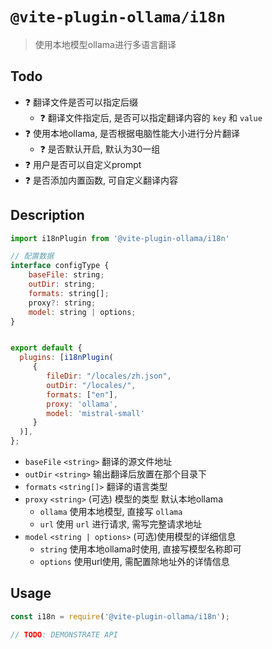 # `@vite-plugin-ollama/i18n`

> 使用本地模型ollama进行多语言翻译 

## Todo
- ❓ 翻译文件是否可以指定后缀
  - ❓ 翻译文件指定后, 是否可以指定翻译内容的 `key` 和 `value`
- ❓ 使用本地ollama, 是否根据电脑性能大小进行分片翻译
  - ❓ 是否默认开启, 默认为30一组
- ❓ 用户是否可以自定义prompt
- ❓ 是否添加内置函数, 可自定义翻译内容

## Description

```js
import i18nPlugin from '@vite-plugin-ollama/i18n'

// 配置数据
interface configType {
    baseFile: string;
    outDir: string;
    formats: string[];
    proxy?: string;
    model: string | options;
}


export default {
  plugins: [i18nPlugin(
     {
        fileDir: "/locales/zh.json",
        outDir: "/locales/",
        formats: ["en"],
        proxy: 'ollama',
        model: 'mistral-small'
     }
  )],
};
```
- `baseFile` `<string>` 翻译的源文件地址
- `outDir` `<string>` 输出翻译后放置在那个目录下
- `formats` `<string[]>` 翻译的语言类型
- `proxy` `<string>` (可选) 模型的类型 默认本地ollama
  - `ollama` 使用本地模型, 直接写 `ollama`
  - `url` 使用 `url` 进行请求, 需写完整请求地址
- `model` `<string | options>` (可选)使用模型的详细信息
  - `string` 使用本地ollama时使用, 直接写模型名称即可
  - `options` 使用url使用, 需配置除地址外的详情信息




## Usage

```js
const i18n = require('@vite-plugin-ollama/i18n');

// TODO: DEMONSTRATE API
```
